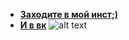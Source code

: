 - **[Заходите в мой инст;)](https://www.instagram.com/mr.misty_smile)**
- **[И в вк](https://vk.com/mr.misty_smile)**
![alt text](https://pp.userapi.com/c852120/v852120070/169fdb/pdew2zS-QKU.jpg)